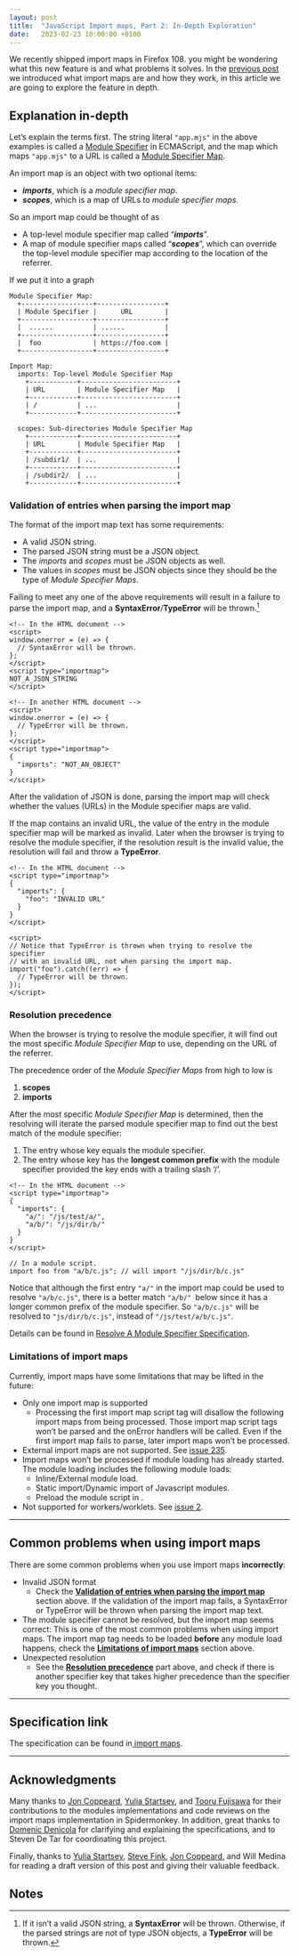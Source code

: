 ```yaml
---
layout: post
title:  "JavaScript Import maps, Part 2: In-Depth Exploration"
date:   2023-02-23 10:00:00 +0100
---
```

We recently shipped import maps in Firefox 108. you might be wondering what
this new feature is and what problems it solves. In the [previous post](javascript-import-maps-part-1-introduction.html)
we introduced what import maps are and how they work, in this article we are
going to explore the feature in depth.


## Explanation in-depth

Let’s explain the terms first. The string literal `"app.mjs"` in the above
examples is called a [Module Specifier](https://tc39.es/ecma262/#prod-ModuleSpecifier) in ECMAScript,
and the map which maps `"app.mjs"` to a URL is called a [Module Specifier Map](https://html.spec.whatwg.org/multipage/webappapis.html#module-specifier-map).

An import map is an object with two optional items:
* **_imports_**, which is a _module specifier map_.
* **_scopes_**, which is a map of URLs to _module specifier maps_.

So an import map could be thought of as
* A top-level module specifier map called “**_imports_**”.
* A map of module specifier maps called “**_scopes_**”, which can override the
  top-level module specifier map according to the location of the referrer.

If we put it into a graph


```
Module Specifier Map:
  +------------------+-----------------+
  | Module Specifier |      URL        |
  +------------------+-----------------+
  |  ......          | ......          |
  +------------------+-----------------+
  |  foo             | https://foo.com |
  +------------------+-----------------+

Import Map:
  imports: Top-level Module Specifier Map
    +------------+------------------------+
    | URL        | Module Specifier Map   |
    +------------+------------------------+
    | /          | ...                    |
    +------------+------------------------+

  scopes: Sub-directories Module Specifier Map
    +------------+------------------------+
    | URL        | Module Specifier Map   |
    +------------+------------------------+
    | /subdir1/  | ...                    |
    +------------+------------------------+
    | /subdir2/  | ...                    |
    +------------+------------------------+
```

### Validation of entries when parsing the import map

The format of the import map text has some requirements:
* A valid JSON string.
* The parsed JSON string must be a JSON object.
* The _imports_ and _scopes_ must be JSON objects as well.
* The values in _scopes_ must be JSON objects since they should be the type of
  _Module Specifier Maps_.

Failing to meet any one of the above requirements will result in a failure to
parse the import map, and a **SyntaxError**/**TypeError** will be thrown.[^1]


```
<!-- In the HTML document -->
<script>
window.onerror = (e) => {
  // SyntaxError will be thrown.
};
</script>
<script type="importmap">
NOT_A_JSON_STRING
</script>
```


```
<!-- In another HTML document -->
<script>
window.onerror = (e) => {
  // TypeError will be thrown.
};
</script>
<script type="importmap">
{
  "imports": "NOT_AN_OBJECT"
}
</script>
```


After the validation of JSON is done, parsing the import map will check whether
the values (URLs) in the Module specifier maps are valid.

If the map contains an invalid URL, the value of the entry in the module
specifier map will be marked as invalid. Later when the browser is trying to
resolve the module specifier, if the resolution result is the invalid value,
the resolution will fail and throw a **TypeError**.


```
<!-- In the HTML document -->
<script type="importmap">
{
  "imports": {
    "foo": "INVALID URL"
  }
}
</script>

<script>
// Notice that TypeError is thrown when trying to resolve the specifier
// with an invalid URL, not when parsing the import map.
import("foo").catch((err) => {
  // TypeError will be thrown.
});
</script>
```



### Resolution precedence

When the browser is trying to resolve the module specifier, it will find out
the most specific _Module Specifier Map_ to use, depending on the URL of the
referrer.

The precedence order of the _Module Specifier Maps_ from high to low is
1. **scopes**
2. **imports**

After the most specific _Module Specifier Map_ is determined, then the
resolving will iterate the parsed module specifier map to find out the best
match of the module specifier:
1. The entry whose key equals the module specifier.
2. The entry whose key has the **longest common prefix** with the module
   specifier provided the key ends with a trailing slash ‘/’.

```
<!-- In the HTML document -->
<script type="importmap">
{
  "imports": {
    "a/": "/js/test/a/",
    "a/b/": "/js/dir/b/"
  }
}
</script>
```


```
// In a module script.
import foo from "a/b/c.js"; // will import "/js/dir/b/c.js"
```


Notice that although the first entry `"a/"` in the import map could be used to
resolve `"a/b/c.js"`, there is a better match `"a/b/" `below since it has a
longer common prefix of the module specifier. So `"a/b/c.js"` will be resolved
to `"js/dir/b/c.js"`, instead of `"/js/test/a/b/c.js"`.

Details can be found in [Resolve A Module Specifier Specification](https://html.spec.whatwg.org/multipage/webappapis.html#resolve-a-module-specifier).


### Limitations of import maps
Currently, import maps have some limitations that may be lifted in the future:
* Only one import map is supported
    * Processing the first import map script tag will disallow the following
      import maps from being processed. Those import map script tags won’t be
      parsed and the onError handlers will be called. Even if the first import
      map fails to parse, later import maps won’t be processed.
* External import maps are not supported. See [issue 235](https://github.com/WICG/import-maps/issues/235).
* Import maps won’t be processed if module loading has already started. The
  module loading includes the following module loads:
    * Inline/External module load.
    * Static import/Dynamic import of Javascript modules.
    * Preload the module script in <modulepreload>.
* Not supported for workers/worklets. See [issue 2](https://github.com/WICG/import-maps/issues/2).


---


## Common problems when using import maps

There are some common problems when you use import maps **incorrectly**:
* Invalid JSON format
    * Check the **[Validation of entries when parsing the import map](#validation-of-entries-when-parsing-the-import-map)** section
      above. If the validation of the import map fails, a SyntaxError or
      TypeError will be thrown when parsing the import map text.
* The module specifier cannot be resolved, but the import map seems correct:
  This is one of the most common problems when using import maps. The import
  map tag needs to be loaded **before** any module load happens, check the
  **[Limitations of import maps](#limitations-of-import-maps)** section above.
* Unexpected resolution
    * See the **[Resolution precedence](#resolution-precedence)** part above, and check if there is
      another specifier key that takes higher precedence than the specifier key
      you thought.


---


## Specification link

The specification can be found in[ import maps](https://html.spec.whatwg.org/multipage/webappapis.html#import-maps).


---


## Acknowledgments

Many thanks to [Jon Coppeard](https://hacks.mozilla.org/author/jcoppeardmozilla-com/), [Yulia Startsev](https://hacks.mozilla.org/author/ystartsevmozilla-com/), and [Tooru Fujisawa](https://github.com/arai-a) for their contributions
to the modules implementations and code reviews on the import maps implementation in Spidermonkey.
In addition, great thanks to[ Domenic Denicola](https://github.com/domenic) for clarifying and explaining the specifications,
and to Steven De Tar for coordinating this project.

Finally, thanks to [Yulia Startsev](https://hacks.mozilla.org/author/ystartsevmozilla-com/), [Steve Fink](https://hacks.mozilla.org/author/sfink/), [Jon Coppeard](https://hacks.mozilla.org/author/jcoppeardmozilla-com/), and Will Medina
for reading a draft version of this post and giving their valuable feedback.


<!-- Footnotes themselves at the bottom. -->
## Notes

[^1]: If it isn’t a valid JSON string, a **SyntaxError** will be thrown. Otherwise, if the parsed strings are not of type JSON objects, a **TypeError** will be thrown.

